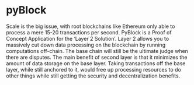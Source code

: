 # pyBlock
Scale is the big issue, with root blockchains like Ethereum only able to process a mere 15-20 transactions per second. PyBlock is a Proof of Concept Application for the ‘Layer 2 Solution’. Layer 2 allows you to massively cut down data processing on the blockchain by running computations off-chain. The base chain will still be the ultimate judge when there are disputes. The main benefit of second layer is that it minimizes the amount of data storage on the base layer. Taking transactions off the base layer, while still anchored to it, would free up processing resources to do other things while still getting the security and decentralization benefits.
